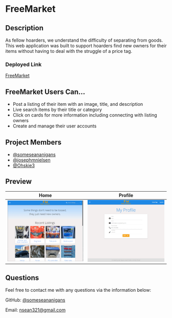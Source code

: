 # FreeMarket

## Description
As fellow hoarders, we understand the difficulty of separating from goods. This web application was built to support hoarders find new owners for their items without having to deal with the struggle of a price tag.
### Deployed Link
[FreeMarket](https://mighty-coast-38363.herokuapp.com/)

## FreeMarket Users Can...
- Post a listing of their item with an image, title, and description
- Live search items by their title or category
- Click on cards for more information including connecting with listing owners
- Create and manage their user accounts

## Project Members

- [@someseananigans](https://github.com/someseananigans)
- [@josephmnielsen](https://github.com/josephmnielsen)
- [@Ohskie3](https://github.com/Ohskie3)

## Preview

Home                                         |  Profile
:-------------------------------------------:|:-------------------------------------------:
![alt screenshot](screenshots/preview1.png)  |  ![alt screenshot](screenshots/preview2.png)

## Questions

Feel free to contact me with any questions via the information below:

GitHub: [@someseananigans](https://github.com/someseananigans)

Email: [nsean321@gmail.com](nsean321@gmail.com)
